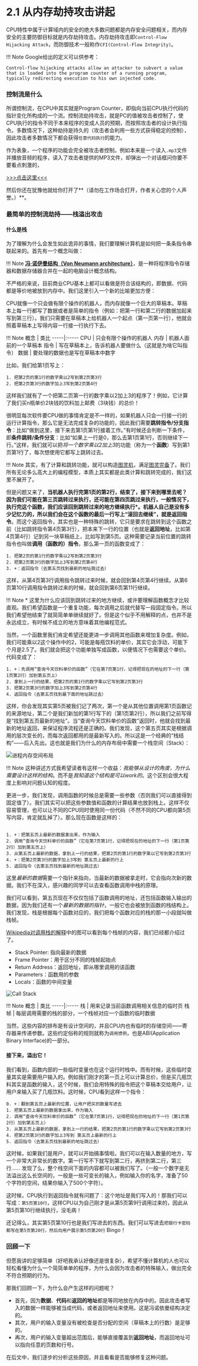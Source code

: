 # 2.1 从内存劫持攻击讲起

CPU特性中属于计算域内的安全的绝大多数问题都是内存安全问题相关，而内存安全的主要防御目标就是内存劫持攻击。内存劫持攻击即`Control-Flow Hijacking Attack`，而防御技术一般称作`CFI(Control-Flow Integrity)`。

!!! Note
    Google给出的定义可以供参考：

    Control-flow hijacking attacks allow an attacker to subvert a value that is loaded into the program counter of a running program, typically redirecting execution to his own injected code.

### 控制流是什么

所谓控制流，在CPU中其实就是Program Counter，即指向当前CPU执行代码的指针变化所构成的一个流。控制流劫持攻击，就是PC的值被攻击者控制了，使CPU执行的指令不同于本来程序的变成人员的预期，而按照攻击者的设计执行指令。多数情况下，这种劫持是持久的（攻击者会利用一些方式获得稳定的控制），因此攻击者多数情况下都会获得`任意代码执行`的能力。

作为表象，一个程序的功能会完全被攻击者控制。例如本来是一个读入`.mp3`文件并播放音频的程序，读入了攻击者提供的MP3文件，却弹出一个对话框问你要不要看点刺激的，

[>>>点击这里<<<](https://www.bilibili.com/video/BV1va411w7aM/?vd_source=6fb8a3b215292b6f556641fdd6e19db5)

然后你还在犹豫他就给你打开了**（请勿在工作场合打开，作者关心您的个人声誉。）**。

### 最简单的控制流劫持——栈溢出攻击

#### 什么是栈

为了理解为什么会发生如此诡异的事情，我们要理解计算机是如何把一条条指令串联起来的。首先有一个概念叫做：

!!! Note
    [**冯·诺伊曼结构（Von Neumann architecture）**](https://zh.wikipedia.org/zh-cn/%E5%86%AF%C2%B7%E8%AF%BA%E4%BC%8A%E6%9B%BC%E7%BB%93%E6%9E%84)，是一种将程序指令存储器和数据存储器合并在一起的电脑设计概念结构。

不严格的来说，目前商业CPU基本上都可以看做是符合该结构的，即数据、代码都是等价地被放到内存中。我们这里引入一个新的比喻更加方便：

CPU就像一个只会做有限个操作的机器人，而内存就像一个巨大的草稿本。草稿本上每一行都写了数据或者是简单的指令（例如：把第一行和第二行的数据加起来写到第三行）。我们只需要在草稿本上给机器人一个起点（第一页第一行），他就会照着草稿本上写得内容一行接一行执行下去。

!!! Note
    概念  | 类比
    -----|:-----
    CPU  | 只会有限个操作的机器人
    内存 | 机器人面前的一个草稿本
    指令 | 写在草稿本上，告诉机器人要做什么（这就是为啥它叫指令）
    数据 | 要处理的数据也是写在草稿本中数字

比如，我们给第1页写上：

```
1. 把第2页的第1行的数字乘以2写到第2页第3行
2. 把第2页第3行的数字加上3写到第2页第4行
```

这样我们就有了一个把第二页第一行的数字乘以2加上3的程序了！例如，它计算了我们买n瓶单价2块钱的饮料加上邮费（3块钱）的总价！

很明显每次软件要CPU做的事情肯定是不一样的，如果机器人只会一行接一行的运行计算指令，那么它是无法完成复杂的功能的，因此我们需要**跳转指令/分支指令**：比如“做到这里，接下来去第1页第1行接着工作。”有时候还会判断一下条件，即**条件跳转/条件分支**：比如“如果上一行是0，那么去第1页第1行，否则继续下一行。”这样，我们就可以把*将一个数字乘以2加上3*的功能（称为一个**函数**）写到第1页第1行了，每次想使用它都写上跳转过去。

!!! Note
    其实，有了计算和跳转功能，就可以构造[图灵机](https://zh.wikipedia.org/wiki/%E5%9B%BE%E7%81%B5%E6%9C%BA)，满足[图灵完备](https://zh.wikipedia.org/wiki/%E5%9C%96%E9%9D%88%E5%AE%8C%E5%82%99%E6%80%A7)了。我们所有无论多么高大上的编程模型，本质上其实都是此类计算和跳转完成的，我们这里不展开了。

但是问题又来了，**当机器人执行完第1页的第2行，结束了，接下来到哪里去呢？**因为我们可能在第三页跳转过来执行，还可能在第四页跳过来执行，一般情况下，执行完这个函数，我们应该回到跳转过来的地方继续执行\*。机器人自己是没有多少记忆力的，所以我们会在这个函数的最后一行写上“滚回去继续”，就是**返回指令**。而这个返回指令，其实也是一种特殊的跳转，它只是要求在跳转到这个函数之前（比如跳转指令第4页第3行），把本来下一行的位置（也就是**返回地址**，比如第4页第4行）记到另一块草稿纸上，比如写到第5页。这种需要记录当前位置的跳转指令也叫做**调用（函数的）指令**。那么第一页的函数变成了：

```
1. 把第2页的第1行的数字乘以2写到第2页第3行
2. 把第2页第3行的数字加上3写到第2页第4行
3. +：返回指令（去第五页找到最新的地址跳过去）
```

这样，从第4页第3行调用指令跳转过来时候，就会回到第4页第4行继续。从第6页第10行调用指令跳转过来的时候，就会回到第6页第11行继续。

!!! Note
    \* 这里为什么应该回到跳转过来的地方继续，或许要理解函数概念才比较直观。我们希望函数是一个重复功能，每次调用之后就代替写一段固定指令。所以我们希望他结束了就简简单单继续就好了。但是这个似乎不用解释的点，也并不是永远成立，有时候不成立的地方意味着其他编程范式。

当然，一个函数里我们肯定希望还能更进一步调用其他函数来增加复杂度。例如，我们可能乘以2这个操作中的2，可能是每瓶饮料的单价，其实它会浮动，可能下个月是2.5了。我们就会把这个功能单独写成函数，以便情况下也需要这个单价。代码变成了：

```
1. +：先调用“查询今天饮料单价的函数”（它在第7页第1行，记得把现在的地址的下一行（第1页第2行）加到第五页上）
2. 拿到上一行的结果，把第2页的第1行的数字乘以它写到第2页第3行
3. 把第2页第3行的数字加上3写到第2页第4行
4. 返回指令（去第五页找到最下面的地址跳过去）
```

这样，你会发现其实第5页被我们记了两次，第一个是从其他位置调用第1页函数记的来源地址，第二个是我们新加的第1行写下的（第1页第2行），所以我们之前写得是“找到第五页最新的地址”。当“查询今天饮料单价的函数”返回时，他就会找到最新的地址返回，来保证程序流程还是正确的。我们发现，这个第五页其实是根据调用的层次变长的，而每次返回都用的是最新写入的。所以这是一个经典的“栈结构”——后入先出。这也就是我们为什么的内存布局中需要一个栈空间（Stack）：

![进程内存空间布局](../static/进程内存布局.png)

!!! Note
    这种讲述方式我希望读者有这样一个收益：*我能够从设计的角度，为什么需要设计这样的结构*。而不是*我知道这个结构是可以work的*。这个区别会很大程度上影响对问题认知的程度。

更进一步，我们发现，调用函数的时候总是需要一些参数（否则我们可以直接得到固定值了）。我们其实可以把这些参数值和函数的计算结果也放到栈上。这样不仅容易管理，也可以让不同的CPU同时使用同一份代码（不然不同的CPU都向第5页写内容，肯定就乱掉了）。那么现在函数是这样的：

```

1. +：把第五页上最新的数据拿出来，作为输入
2. 调用“查询今天饮料单价的函数”（它在第7页第1行，记得把现在的地址的下一行（第1页第2行）加到第五页上）
3. 从第五页上最新的数据，拿到上一行的结果，把第2页的第1行的数字乘以它写到第2页第3行
4. +：把第2页第3行的数字加上3写到 第五页上最新的行上
5. 返回指令（去第五页找到最新的地址跳过去）
```

这里*最新的数据*需要一个指针来指向，当最新的数据被拿走时，它会指向次新的数据。我们不在深入，感兴趣的同学可以去查看函数调用中栈的原理。

我们可以看到，第五页现在不仅仅包括了函数调用的地址，还包括函数输入输出的数据，因为我们还有一个*最新的数据的指针*，一般它也会被放到函数的栈结构上。我们发现，栈是根据每个函数对应的，我们把每个函数对应的栈的那一小段就叫做栈帧。

[Wikipedia对调用栈的解释](https://en.wikipedia.org/wiki/Call_stack)中的图可以看到每个栈帧的内容，我们已经都介绍过了。

+ Stack Pointer: 指向最新的数据
+ Frame Pointer：用于区分不同的栈帧起始点
+ Return Address：返回地址，即从哪里调用的该函数
+ Parameters：函数用的参数
+ Locals：函数的中间变量

![Call Stack](../static/Call%20Stack%20layout.png)

!!! Note
    概念  | 类比
    -----|:-----
    栈   | 用来记录当前函数调用相关信息的临时页
    栈帧 | 每层调用需要的栈的部分，一个栈帧对应一个函数的临时数据
    
当然，这些内容的排布是有设计空间的，并且CPU内也有临时的存储空间——寄存器来传递参数。这些约定俗称的规则就称为`调用惯例`，也是ABI(Application Binary Interface)的一部分。

#### 接下来，溢出它！

我们看到，函数内部的一些临时变量也在这个运行时栈中。而有时候，这些临时变量其实是需要用户输入的。例如我们刚才的第一页上可以计算总价，但是买几瓶饮料其实是函数的输入，这个时候，我们会用特殊的指令把这个草稿本交给用户，让用户来输入买了几瓶饮料。这时候，CPU看到这样一个指令：

```
0. +：翻到第五页上最新的位置，让用户把买的数量写进去
1. 把第五页上最新的数据拿出来，作为输入
2. 调用“查询今天饮料单价的函数”（它在第7页第1行，记得把现在的地址的下一行（第1页第2行）加到第五页上）
3. 从第五页上最新的数据，拿到上一行的结果，把第2页的第1行的数字乘以它写到第2页第3行
4. 把第2页第3行的数字加上3写到 第五页上最新的行上
5. 返回指令（去第五页找到最新的地址跳过去）
```

这时候，如果我们是用户，就可以开始搞事情啦。我们可以在输入数量的地方，写一个非常大非常长的数字。第一行写不下就写到第二行，再挤到第二行，第三行…… 发现了么，整个栈空间下面的内容都可以被我们写了。（一般一个数字是无法溢出这么长空间的，一般是一些可变长的输入，例如输入你的名字，准备了50个字符的空间，结果你输入了500个字符）。

这时候，CPU执行到返回指令就有问题了：这个地址是我们写入的！那我们可以写成：`第5页第10行`，这样CPU以为自己刚才是从第5页第9行调用过来的，因此从第5页第10行继续执行，没毛病！

还记得么，其实第5页第10行也是我们写进去的东西。我们可以写进去`把银行卡密码都写在第5页第20行，然后向用户展示第5页第20行` Bingo！

### 回顾一下

但愿我讲的足够简单（好吧我承认好像还是很复杂），希望不懂计算机的人也可以轻松看懂为什么一个简简单单的程序，为什么会因为攻击者的特殊输入，做出完全不符合预期的行为。

那我们回顾一下，为什么会产生这样的问题呢？

+ 首先，因为**数据**、**代码**和**返回的地址**都是等同地放在内存中的。因此攻击者写入的数据一样能够被当成代码，或者返回地址来使用。这是冯诺依曼结构决定的。
+ 其次，用户的输入变量没有被检查是否分配的空间（草稿本上的行数）是足够的。
+ 再次，用户的输入变量超出范围后，能够直接覆盖到**返回地址**，而返回地址可以指向任意的页数和行号。

在后文中，我们逐步的分析这些原因，并且看看是否能够修复这种问题。